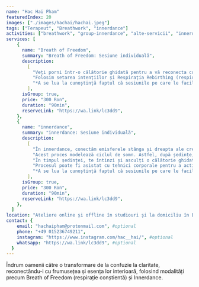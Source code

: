 ```yaml
---
name: "Hac Hai Pham"
featuredIndex: 20
images: ["./images/hachai/hachai.jpeg"]
tags: ["Terapeut", "Breathwork", "innerdance"]
activities: ["breathwork", "group-innerdance", "alte-servicii", "innerdance", "group-breathwork", "group-alteservicii"]
services: [
    {
      name: "Breath of Freedom",
      summary: "Breath of Freedom: Sesiune individuală",
      description:
        [
          "Veți porni într-o călătorie ghidată pentru a vă reconecta cu frumusețea vieții.",
          "Folosim setarea intențiilor și Respirația Rebirthing (respirație conștientă conectată) pentru a elibera energiile stagnante și traumele și a trece de la confuzie la claritate.",
          "*A se lua la cunoștință faptul că sesiunile pe care le facilitez sunt ghidate în limba engleză."
        ],
      isGroup: true,
      price: "300 Ron",
      duration: "90min",
      reserveLink: "https://wa.link/lc3dd9",
    },
    {
      name: "innerdance",
      summary: "innerdance: Sesiune individuală",
      description:
        [
          "În innerdance, conectăm emisferele stânga și dreapta ale creierului și activăm Corpus Callosum, o zonă a creierului care, atunci când se deschide, ne permite să accesăm toate informațiile disponibile în spațiu, în loc să urmărim informațiile într-un mod liniar, una câte una. Conexiunile din creier sunt deconectate și găsesc noi căi, ceea ce duce la combinații creative noi. Astfel, obții perspective și viziuni și te conectezi la propria ta înțelepciune.",
          "Acest proces modelează ciclul de somn. Astfel, după ședințe, poți avea vise mai vii și mai multe, care îți dezvăluie anumite aspecte ce erau anterior neclare.",
          "În timpul ședinței, te întinzi și asculți o călătorie ghidată prin sunet.",
          "Procesul poate fi asistat cu tehnici corporale pentru a activa anumite zone ale creierului.",
          "*A se lua la cunoștință faptul că sesiunile pe care le facilitez sunt ghidate în limba engleză."
        ],
      isGroup: true,
      price: "300 Ron",
      duration: "90min",
      reserveLink: "https://wa.link/lc3dd9",
    },
  ]
location: "Ateliere online și offline în studiouri și la domiciliu în București." #optional
contact: {
    email: "hachaipham@protonmail.com", #optional
    phone: "+49 015236749211",
    instagram: "https://www.instagram.com/hac__hai/", #optional
    whatsapp: "https://wa.link/lc3dd9", #optional
  }
---
```


Îndrum oamenii către o transformare de la confuzie la claritate, reconectându-i cu frumusețea și esența lor interioară, folosind modalități precum Breath of Freedom (respirație conștientă) și Innerdance.
